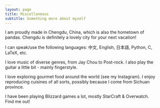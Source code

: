 ```yaml
---
layout: page
title: Miscellaneous
subtitle: Something more about myself
---
```


I am proudly made in Chengdu, China, which is also the hometown of pandas. Chengdu is definitely a lovely city for your next vacation!

I can speak/use the following languages: 中文, English, 日本語, Python, C, LaTeX, etc.

I love music of diverse genres, from Jay Chou to Post-rock. I also play the guitar a little bit - mainly fingerstyle.

I love exploring gourmet food around the world (see my Instagram). I enjoy reproducing cuisines of all sorts, possibly because I come from Sichuan province.

I have been playing Blizzard games a lot, mostly StarCraft & Overwatch. Find me out!
